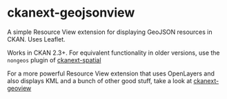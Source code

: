 ckanext-geojsonview
===================

A simple Resource View extension for displaying GeoJSON resources in CKAN. Uses Leaflet.

Works in CKAN 2.3+. For equivalent functionality in older versions,
use the `nongeos` plugin of [ckanext-spatial](https://github.com/ckan/ckanext-spatial)

For a more powerful Resource View extension that uses OpenLayers and also displays
KML and a bunch of other good stuff, take a look at [ckanext-geoview](https://github.com/pduchesne/ckanext-geoview)

